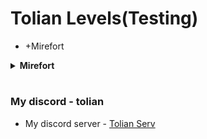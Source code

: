 # Tolian Levels(Testing)

- +Mirefort

<details>
  <summary><strong>Mirefort</strong></summary>

![Screenshot 1](https://raw.githubusercontent.com/Toliann/Tolian-Levels/refs/heads/main/Screenshot/1.png)
![Screenshot 1](https://raw.githubusercontent.com/Toliann/Tolian-Levels/refs/heads/main/Screenshot/2.png)

</details>

#
### My discord - tolian
- My discord server - [Tolian Serv](https://discord.gg/ybjPfxCKZX)
